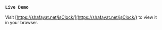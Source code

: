 ### `Live Demo`
Visit [https://shafayat.net/jsClock/](https://shafayat.net/jsClock/) to view it in your browser.
